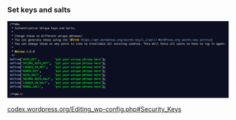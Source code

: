 ### Set keys and salts

![The keys and salts section from a wp-config.php file](assets/keys-salts.png)

[codex.wordpress.org/Editing_wp-config.php#Security_Keys](http://codex.wordpress.org/Editing_wp-config.php#Security_Keys)